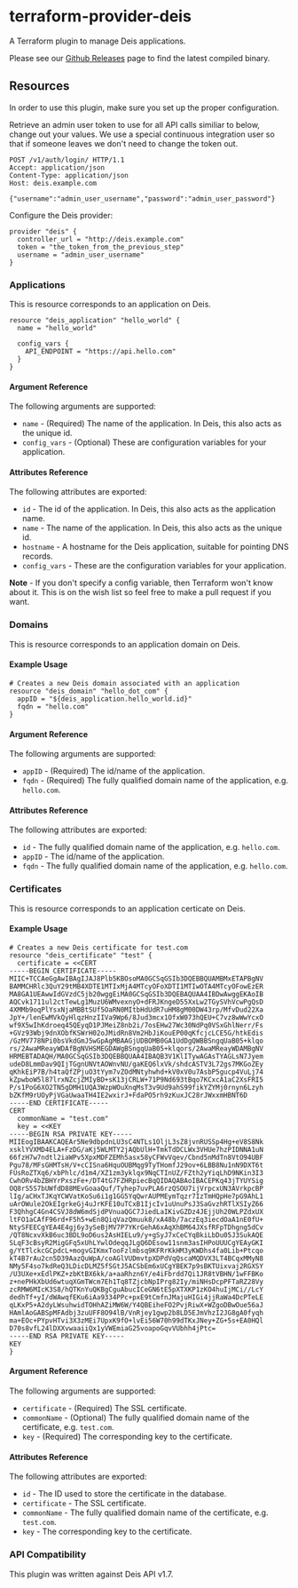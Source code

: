# terraform-provider-deis
A Terraform plugin to manage Deis applications.

Please see our [Github Releases](https://github.com/botlink/terraform-provider-deis/releases) page to find the latest compiled binary.

## Resources
In order to use this plugin, make sure you set up the proper configuration.

Retrieve an admin user token to use for all API calls similiar to below, change out your values. We use a special continuous integration user so that if someone leaves we don't need to change the token out.
```http
POST /v1/auth/login/ HTTP/1.1
Accept: application/json
Content-Type: application/json
Host: deis.example.com

{"username":"admin_user_username","password":"admin_user_password"}
```

Configure the Deis provider:
```hcl
provider "deis" {
  controller_url = "http://deis.example.com"
  token = "the_token_from_the_previous_step"
  username = "admin_user_username"
}
```

### Applications
This is resource corresponds to an application on Deis.

```hcl
resource "deis_application" "hello_world" {
  name = "hello_world"

  config_vars {
    API_ENDPOINT = "https://api.hello.com"
  }
}
```

#### Argument Reference

The following arguments are supported:

* `name` - (Required) The name of the application. In Deis, this also acts as the unique id.
* `config_vars` - (Optional) These are configuration variables for your application.

#### Attributes Reference

The following attributes are exported:

* `id` - The id of the application. In Deis, this also acts as the application name.
* `name` - The name of the application. In Deis, this also acts as the unique id.
* `hostname` - A hostname for the Deis application, suitable for pointing DNS records.
* `config_vars` - These are the configuration variables for your application.

**Note** - If you don't specify a config variable, then Terraform won't know about it. This is on the wish list so feel free to make a pull request if you want.

### Domains
This is resource corresponds to an application domain on Deis.

#### Example Usage
```hcl
# Creates a new Deis domain associated with an application
resource "deis_domain" "hello_dot_com" {
  appID = "${deis_application.hello_world.id}"
  fqdn = "hello.com"
}
```
#### Argument Reference

The following arguments are supported:

* `appID` - (Required) The id/name of the application.
* `fqdn` - (Required) The fully qualified domain name of the application, e.g. `hello.com`.

#### Attributes Reference

The following attributes are exported:

* `id` - The fully qualified domain name of the application, e.g. `hello.com`.
* `appID` - The id/name of the application.
* `fqdn` - The fully qualified domain name of the application, e.g. `hello.com`.

### Certificates
This is resource corresponds to an application certicate on Deis.

#### Example Usage
```hcl
# Creates a new Deis certificate for test.com
resource "deis_certificate" "test" {
  certificate = <<CERT
-----BEGIN CERTIFICATE-----
MIIC+TCCAeGgAwIBAgIJAJ8Plb5KBOsoMA0GCSqGSIb3DQEBBQUAMBMxETAPBgNV
BAMMCHRlc3QuY29tMB4XDTE1MTIxMjA4MTcyOFoXDTI1MTIwOTA4MTcyOFowEzER
MA8GA1UEAwwIdGVzdC5jb20wggEiMA0GCSqGSIb3DQEBAQUAA4IBDwAwggEKAoIB
AQCvk1711ul2ctTewLg1MuzU6WMvexnyO+dFRJKngeD55XxLw2TGySVhVcwPgQsD
4XMMb9oqPlYsxNjaMBBtSUf5OaRN0MItbHdUdR7uHM8gM00DW43rp/MfvDud22Xa
JpY+/lenEwMVkQyHlqzHnzIIVa9Wp6/8Jud3mcx1OfxW073hQEU+C7vz8wWwYcxO
wf9X5wIhKdroeq45QEyqD1PJMeiZ8nb2i/7osEHw27Wc30NdPq0VSxGhlNerr/Fs
+GVz93Wbj9dnXObfKSWrH02oJMidRn8Vm2HbJiKouEP00qKfcjcLCE5G/htkEdis
/GzMV778NPi0bsVkdGmJ5wGpAgMBAAGjUDBOMB0GA1UdDgQWBBSngqUaB05+klqo
rs/2AwaMReayWDAfBgNVHSMEGDAWgBSngqUaB05+klqors/2AwaMReayWDAMBgNV
HRMEBTADAQH/MA0GCSqGSIb3DQEBBQUAA4IBAQB3V1KlITywAGAsTYAGLsN7Jyem
udeD8LmmDav9QIjTGgnUNVtAOWnvNU/gaKEQ6lxVk/shdcASTV3L72gs7MKGoZEy
qKhkEiP7B/h4taQfZPjuO3tYym7vZOdMNtyhwhd+kV0xV0u7AsbP5gucp4VuLj74
kZpwboW5l87lrxNZcjZMIyBD+sK13jCRLW+71P9Nd693tBqo7KCxcA1aC2XsFRI5
P/s1PoG6XO2TN5gDMH1UQA3WzpWOuXnqMsT3v9Ud9ahS99fikYZYMj0rnyn6Lzyh
bZKfM9rUOyPjVGaUwaaTH4IE2wxirJ+FdaPO5rh9zKuxJC28rJWxxmHBNT6D
-----END CERTIFICATE-----
CERT
  commonName = "test.com"
  key = <<KEY
-----BEGIN RSA PRIVATE KEY-----
MIIEogIBAAKCAQEAr5Ne9dbpdnLU3sC4NTLs1OljL3sZ8jvnRUSSp4Hg+eV8S8Nk
xsklYVXMD4ELA+FzDG/aKj5WLMTY2jAQbUlH+TmkTdDCLWx3VHUe7hzPIDNNA1uN
66fzH7w7ndtl2iaWPv5XpxMDFZEMh5asx58yCFWvVqev/Cbnd5nMdTn8VtO94UBF
Pgu78/MFsGHMTsH/V+cCISna6HquOUBMqg9TyTHomfJ29ov+6LBB8Nu1nN9DXT6t
FUsRoZTXq6/xbPhlc/d1m4/XZ1zm3yklqx9NqCTInUZ/FZth2yYiqLhD9NKin3I3
CwhORv4bZBHYrPxszFe+/DT4tG7FZHRpiecBqQIDAQABAoIBACEPKq43jTYUYSig
OQ8rS5S7bUWfdD88MEvGoaaQuf/Tyhep7uvPLA6rzQSOU7ijVrpcxUN3AVrkpcBP
lIg/aCHxTJKqYCWVatKoSu6i1g1GG5YqQwrAUPMEymTqzr7IzTmHQpHe7pG9AhL1
uArOWule2OkEIgrkeGj4uJrKFE10uTCxB1IjcIv1uUnuPsJ3SaGvzhRTlXSIyZ66
F3QhhgC4Gn4CSVJ8dW6mdSjdPVnuaQGC7JiedLaIKivGZDz4JEjjUh20WLPZdxUX
ltFO1aCAfF96rd+F5h5+wEn8QiqVazQmuuk8/xA48b/7aczEq3iecdOaA1nE0fU+
NtySFEECgYEA4E4gj6y3ySeBjMV7P7YKrGehA6xAqXhBM64JXsfRFpTDhgng5dCv
/QT8NcxvXkB6uc3BDL9oD6us2AsHIELu9/y+gSyJ7xCeCYqBkiLbDu05J3SukAQE
SLqF3cBsyR2MigGFq5xUhLYwlOdeqqJLgQ6DEsow11snm3asIHPoUUUCgYEAyGKI
g/YtTlckcGCpdcL+mogvGIKmxTooFzlmbsq9KFRrKkHM3yKWDhs4fa0Lib+Ptcqo
kT4B7rAu2cn5D39AazQuWpA/coAGlVUDmvtpXDPdVqQscaMQDVX3LT4BCqxMMyN8
NMy5F4so7kdReQ3LDicDLMZ5fSGtJ5ACSbEm6xUCgYBEK7p9sBKTUixvaj2RGXSY
/U3UXe+xEdlPKZ+zbKtBX6kk/a+aaRhzn6Y/e4iFbrdd7Qi1JR8tVBHN/1wFFBKo
z+nePHkXbUd6wtuqXGmTWcm7Eh1Tq8TZjcbNpIPrg82Iy/miNHsDcpPFTaRZ28Vy
zcRMW6MIcK3S8/hQTKnYuQKBgCguAbucICeGN6tE5pXTXKP1zKO4huIjMCi//LcY
dedhTf+yI/dWAwqfEKu6iAa9334PPc+pxE9tCmfnJMajuHIGi4jjRaWa4DcPTeLE
qLKxP5+A2dyLWsuhwidTOHhAZiMW6W/Y4QBEiheFO2PvjRiwX+WZgoDBwOue56aJ
HAmlAoGABSpMFAdbj3zuUFF8O94lB/VnRjey1gwp2b8LD5EJmVhzI2JG8gA0fyqh
ma+EOc+PYpvHTvi3X3zMEi7UpxK9fO+lvEi56W70h99dTKxJNey+ZG+5s+EA0HQl
D70s8vfL24lDXXvwaaiiQx1yVWEmiaG25voapoGqvVUbhh4jPtc=
-----END RSA PRIVATE KEY-----
KEY
}
```
#### Argument Reference

The following arguments are supported:

* `certificate` - (Required) The SSL certificate.
* `commonName` - (Optional) The fully qualified domain name of the certificate, e.g. `test.com`.
* `key` - (Required) The corresponding key to the certificate.

#### Attributes Reference

The following attributes are exported:

* `id` - The ID used to store the certificate in the database.
* `certificate` - The SSL certificate.
* `commonName` - The fully qualified domain name of the certificate, e.g. `test.com`.
* `key` - The corresponding key to the certificate.

### API Compatibility
This plugin was written against Deis API v1.7.
